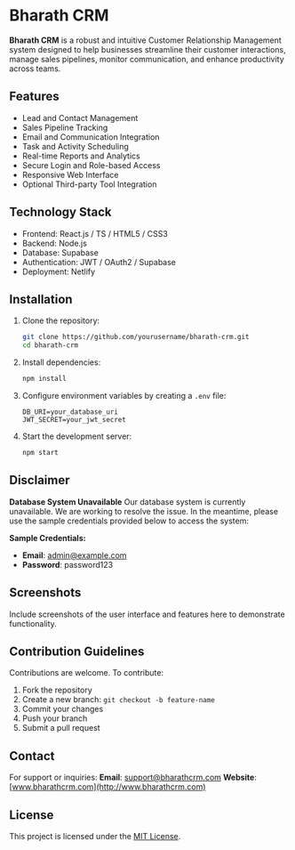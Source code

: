 # Bharath CRM

**Bharath CRM** is a robust and intuitive Customer Relationship Management system designed to help businesses streamline their customer interactions, manage sales pipelines, monitor communication, and enhance productivity across teams.

## Features

* Lead and Contact Management
* Sales Pipeline Tracking
* Email and Communication Integration
* Task and Activity Scheduling
* Real-time Reports and Analytics
* Secure Login and Role-based Access
* Responsive Web Interface
* Optional Third-party Tool Integration

## Technology Stack

* Frontend: React.js / TS / HTML5 / CSS3
* Backend: Node.js 
* Database: Supabase
* Authentication: JWT / OAuth2 / Supabase
* Deployment: Netlify

## Installation

1. Clone the repository:

   ```bash
   git clone https://github.com/yourusername/bharath-crm.git
   cd bharath-crm
   ```

2. Install dependencies:

   ```bash
   npm install
   ```

3. Configure environment variables by creating a `.env` file:

   ```
   DB_URI=your_database_uri
   JWT_SECRET=your_jwt_secret
   ```

4. Start the development server:

   ```bash
   npm start
   ```

## Disclaimer

**Database System Unavailable**
Our database system is currently unavailable. We are working to resolve the issue. In the meantime, please use the sample credentials provided below to access the system:

**Sample Credentials:**

* **Email**: admin@example.com
* **Password**: password123

## Screenshots

Include screenshots of the user interface and features here to demonstrate functionality.

## Contribution Guidelines

Contributions are welcome. To contribute:

1. Fork the repository
2. Create a new branch: `git checkout -b feature-name`
3. Commit your changes
4. Push your branch
5. Submit a pull request

## Contact

For support or inquiries:
**Email**: [support@bharathcrm.com](mailto:support@bharathcrm.com)
**Website**: [www.bharathcrm.com](http://www.bharathcrm.com)

## License

This project is licensed under the [MIT License](LICENSE).

